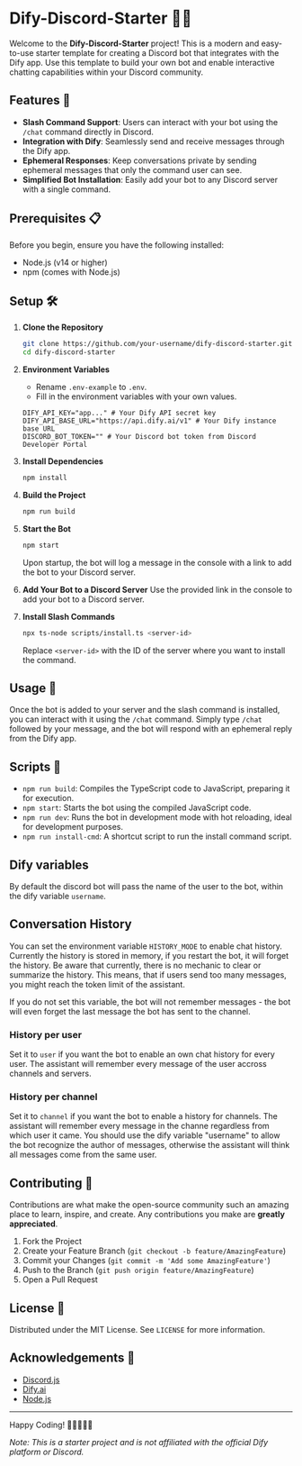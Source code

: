 # Dify-Discord-Starter 🤖✨

Welcome to the **Dify-Discord-Starter** project! This is a modern and easy-to-use starter template for creating a Discord bot that integrates with the Dify app. Use this template to build your own bot and enable interactive chatting capabilities within your Discord community.

## Features 🚀

- **Slash Command Support**: Users can interact with your bot using the `/chat` command directly in Discord.
- **Integration with Dify**: Seamlessly send and receive messages through the Dify app.
- **Ephemeral Responses**: Keep conversations private by sending ephemeral messages that only the command user can see.
- **Simplified Bot Installation**: Easily add your bot to any Discord server with a single command.

## Prerequisites 📋

Before you begin, ensure you have the following installed:
- Node.js (v14 or higher)
- npm (comes with Node.js)

## Setup 🛠️

1. **Clone the Repository**
    ```sh
    git clone https://github.com/your-username/dify-discord-starter.git
    cd dify-discord-starter
    ```

2. **Environment Variables**
    - Rename `.env-example` to `.env`.
    - Fill in the environment variables with your own values.
    ```plaintext
    DIFY_API_KEY="app..." # Your Dify API secret key
    DIFY_API_BASE_URL="https://api.dify.ai/v1" # Your Dify instance base URL
    DISCORD_BOT_TOKEN="" # Your Discord bot token from Discord Developer Portal
    ```

3. **Install Dependencies**
    ```sh
    npm install
    ```

4. **Build the Project**
    ```sh
    npm run build
    ```

5. **Start the Bot**
    ```sh
    npm start
    ```
    Upon startup, the bot will log a message in the console with a link to add the bot to your Discord server.

6. **Add Your Bot to a Discord Server**
    Use the provided link in the console to add your bot to a Discord server.

7. **Install Slash Commands**
    ```sh
    npx ts-node scripts/install.ts <server-id>
    ```
    Replace `<server-id>` with the ID of the server where you want to install the command.

## Usage 📖

Once the bot is added to your server and the slash command is installed, you can interact with it using the `/chat` command. Simply type `/chat` followed by your message, and the bot will respond with an ephemeral reply from the Dify app.

## Scripts 📜

- `npm run build`: Compiles the TypeScript code to JavaScript, preparing it for execution.
- `npm start`: Starts the bot using the compiled JavaScript code.
- `npm run dev`: Runs the bot in development mode with hot reloading, ideal for development purposes.
- `npm run install-cmd`: A shortcut script to run the install command script.

## Dify variables
By default the discord bot will pass the name of the user to the bot, within the dify variable `username`.

## Conversation History
You can set the environment variable `HISTORY_MODE` to enable chat history. Currently the history is stored in memory, if you restart the bot, it will forget the history.
Be aware that currently, there is no mechanic to clear or summarize the history. This means, that if users send too many messages, you might reach the token limit of the assistant.

If you do not set this variable, the bot will not remember messages - the bot will even forget the last message the bot has sent to the channel.

### History per user
Set it to `user` if you want the bot to enable an own chat history for every user. The assistant will remember every message of the user accross channels and servers.

### History per channel
Set it to `channel` if you want the bot to enable a history for channels. The assistant will remember every message in the channe regardless from which user it came. You should use the dify variable "username" to allow the bot recognize the author of messages, otherwise the assistant will think all messages come from the same user.


## Contributing 🤝

Contributions are what make the open-source community such an amazing place to learn, inspire, and create. Any contributions you make are **greatly appreciated**.

1. Fork the Project
2. Create your Feature Branch (`git checkout -b feature/AmazingFeature`)
3. Commit your Changes (`git commit -m 'Add some AmazingFeature'`)
4. Push to the Branch (`git push origin feature/AmazingFeature`)
5. Open a Pull Request

## License 📝

Distributed under the MIT License. See `LICENSE` for more information.

## Acknowledgements 🙏

- [Discord.js](https://discord.js.org/#/)
- [Dify.ai](https://dify.ai/)
- [Node.js](https://nodejs.org/)

---

Happy Coding! 🎉👩‍💻👨‍💻

*Note: This is a starter project and is not affiliated with the official Dify platform or Discord.*